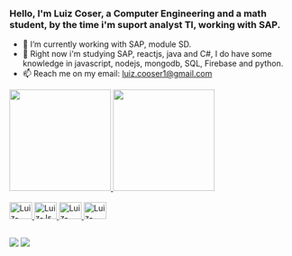 ### Hello, I'm Luiz Coser, a Computer Engineering and a math student, by the time i'm suport analyst TI, working with SAP.

- 🔭 I’m currently working with SAP, module SD.
- 🌱 Right now i'm studying SAP, reactjs, java and C#, I do have some knowledge in javascript, nodejs, mongodb, SQL, Firebase and python.
- 📫 Reach me on my email: luiz.cooser1@gmail.com

<div>
  <a href="https://github.com/Lcooser">
  <img height="180em" src="https://github-readme-stats.vercel.app/api?username=Lcooser&show_icons=true&theme=dark&inclue_all_comits=true&count_private=true"/>
  <img height="180em" src="https://github-readme-stats.vercel.app/api/top-langs/?username=Lcooser&layout=compact&langs_count=16&theme=dark"/>
</div>
  
  <div style="display: inline_block"><br>
    <img align"center" alt="Luiz-Python" height="30" width="40"  src="https://cdn.jsdelivr.net/gh/devicons/devicon/icons/python/python-original.svg" />
    <img align"center" alt="Luiz-Js" height="30" width="40" src="https://cdn.jsdelivr.net/gh/devicons/devicon/icons/javascript/javascript-original.svg" />
    <img align"center" alt="Luiz-Css" height="30" width="40"  src="https://cdn.jsdelivr.net/gh/devicons/devicon/icons/css3/css3-original.svg" />
    <img align"center" alt="Luiz-Html" height="30" width="40" src="https://cdn.jsdelivr.net/gh/devicons/devicon/icons/html5/html5-original.svg" />
</div>
  
##
  
<div>
  <a href="https://www.instagram.com/l.coser/" target+"_blank"><img src="https://img.shields.io/badge/-Instagram-%23E4405F?style=for-the-badge&logo=instagram&logoColor=white" target="_blank"></a>
  <a href="https://www.linkedin.com/in/luiz-gabriel-de-souza-coser-1b489a213/" target+"_blank"><img src="https://img.shields.io/badge/-LinkedIn-%230077B5?style=for-the-badge&logo=linkedin&logoColor=white" target="_blank"></a>
                                                                    
